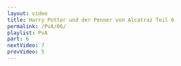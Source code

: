 ```yaml
---
layout: video
title: Harry Potter und der Penner von Alcatraz Teil 6
permalink: /PvA/06/
playlist: PvA
part: 6
nextVideo: 7
prevVideo: 5
---
```

